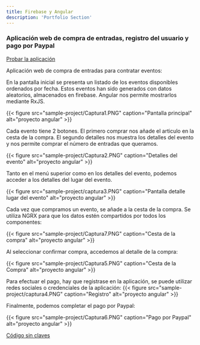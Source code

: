 ```yaml
---
title: Firebase y Angular
description: 'Portfolio Section'
---
```


### Aplicación web de compra de entradas, registro del usuario y pago por Paypal

[Probar la aplicación](https://pedro-manuel-cubo-medina.web.app)


Aplicación web de compra de entradas para contratar eventos: 

En la pantalla inicial se presenta un listado de los eventos disponibles ordenados por fecha. Estos eventos han sido generados con datos aleatorios, almacenados en firebase. Angular nos permite mostrarlos mediante RxJS.

{{< figure src="sample-project/Captura1.PNG" caption="Pantalla principal" alt="proyecto angular" >}}

Cada evento tiene 2 botones. El primero comprar nos añade el articulo en la cesta de la compra. El segundo detalles nos muestra los detalles del evento y nos permite comprar el número de entradas que queramos.

{{< figure src="sample-project/Captura2.PNG" caption="Detalles del evento" alt="proyecto angular" >}}

Tanto en el menú superior como en los detalles del evento, podemos acceder a los detalles del lugar del evento.

{{< figure src="sample-project/captura3.PNG" caption="Pantalla detalle lugar del evento" alt="proyecto angular" >}}

Cada vez que compramos un evento, se añade a la cesta de la compra. Se utiliza NGRX para que los datos estén compartidos por todos los componentes:

{{< figure src="sample-project/Captura7.PNG" caption="Cesta de la compra" alt="proyecto angular" >}}

Al seleccionar confirmar compra, accedemos al detalle de la compra:

{{< figure src="sample-project/Captura5.PNG" caption="Cesta de la Compra" alt="proyecto angular" >}}

Para efectuar el pago, hay que registrase en la aplicación, se puede utilizar redes sociales o credenciales de la aplicación:
{{< figure src="sample-project/captura4.PNG" caption="Registro" alt="proyecto angular" >}}

Finalmente, podemos completar el pago por Paypal:

{{< figure src="sample-project/Captura6.PNG" caption="Pago por Paypal" alt="proyecto angular" >}}



[Código sin claves](https://www.dropbox.com/s/q0xvxol7ae7hx7a/fiestasenmurcia-master.zip?dl=0)
